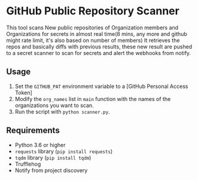 # GitHub Public Repository Scanner

This tool scans New public repositories of Organization members and Organizations for secrets in almost real time(8 mins, any more and github might rate limit, it's also based on number of members)
It retrieves the repos and basically diffs with previous results, these new result are pushed to a secret scanner to scan for secrets and alert the webhooks from notify. 

## Usage

1. Set the `GITHUB_PAT` environment variable to a [GitHub Personal Access Token]
2. Modify the `org_names` list in `main` function with the names of the organizations you want to scan.
3. Run the script with `python scanner.py`.

## Requirements

- Python 3.6 or higher
- `requests` library (`pip install requests`)
- `tqdm` library (`pip install tqdm`)
-  Trufflehog
-  Notify from project discovery

